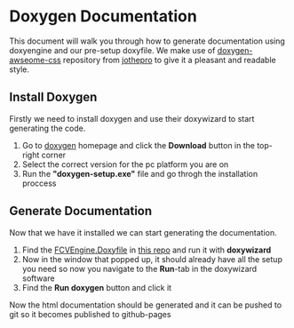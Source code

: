 # Doxygen Documentation
This document will walk you through how to generate documentation using doxyengine and our pre-setup doxyfile. We make use of [doxygen-awseome-css](https://github.com/jothepro/doxygen-awesome-css) repository from [jothepro](https://github.com/jothepro) to give it a pleasant and readable style.

## Install Doxygen
Firstly we need to install doxygen and use their doxywizard to start generating the code.

1. Go to [doxygen](https://www.doxygen.nl/) homepage and click the **Download** button in the top-right corner
2. Select the correct version for the pc platform you are on
3. Run the **"doxygen-setup.exe"** file and go throgh the installation proccess


## Generate Documentation
Now that we have it installed we can start generating the documentation.

1. Find the [FCVEngine.Doxyfile](FCVEngine.Doxyfile) in [this repo](/) and run it with **doxywizard**
2. Now in the window that popped up, it should already have all the setup you need so now you navigate to the **Run**-tab in the doxywizard software
3. Find the **Run doxygen** button and click it

Now the html documentation should be generated and it can be pushed to git so it becomes published to github-pages
